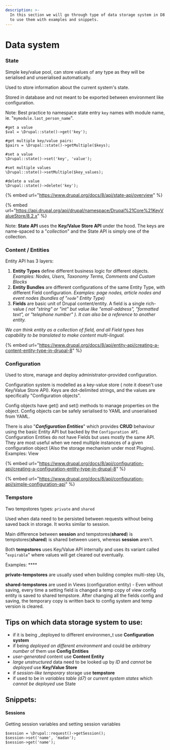 ```yaml
---
description: >-
  In this section we will go through type of data storage system in D8 and when
  to use them with examples and snippets.
---
```


# Data system

### State

Simple key/value pool, can store values of any type as they will be serialised and unserialised automatically. 

Used to store information about the current system's state. 

Stored in database and not meant to be exported between environment like configuration.  

Note: Best practice to namespace state entry `key` names with module name, ie. "`mymodule.last_person_name`".

```text
#get a value
$val = \Drupal::state()->get('key');

#get multiple key/value pairs:
$pairs = \Drupal::state()->getMultiple($keys);

#set a value
\Drupal::state()->set('key', 'value');

#set multiple values
\Drupal::state()->setMultiple($key_values);

#delete a value
\Drupal::state()->delete('key');
```

{% embed url="https://www.drupal.org/docs/8/api/state-api/overview" %}

{% embed url="https://api.drupal.org/api/drupal/namespace/Drupal%21Core%21KeyValueStore/8.2.x" %}

Note: **State API** uses the **Key/Value Store API** under the hood. The keys are name-spaced to a "_collection_" and the State API is simply one of the collection. 

### Content / Entities

Entity API has 3 layers:

1. **Entity Types** define different business logic for different objects. _Examples: Nodes, Users, Taxonomy Terms, Comments and Custom Blocks_
2. **Entity Bundles** are different configurations of the same Entity Type, with different Field configuration. _Examples: page nodes, article nodes and event nodes \(bundles of "`node`" Entity Type\)_
3. **Fields** are basic unit of Drupal content/entity. A field is a single rich-value _\( not "string" or "int" but value like "email-address", "formatted text", or "telephone number" \). It can also be a reference to another entity._

_We  can think entity as a collection of field, and all Field types has capability to be translated to make content multi-lingual._

{% embed url="https://www.drupal.org/docs/8/api/entity-api/creating-a-content-entity-type-in-drupal-8" %}

### Configuration

Used to store, manage and deploy administrator-provided configuration.

Configuration system is modelled as a key-value store \( note it doesn't use Key/Value Store API\). Keys are dot-delimited strings, and the values are specifically "Configuration objects".

Config objects have get\(\) and set\(\) methods to manage properties on the object. Config objects can be safely serialised to YAML and unserialised from YAML. 

There is also "_**Configuration Entities**_" which provides **CRUD** behaviour using the basic Entity API but backed by the `Configuration API`. Configuration Entities do not have Fields but uses mostly the same API. They are most useful when we need multiple instances of a given configuration object \(Also the storage mechanism under most Plugins\). Examples: View

{% embed url="https://www.drupal.org/docs/8/api/configuration-api/creating-a-configuration-entity-type-in-drupal-8" %}

{% embed url="https://www.drupal.org/docs/8/api/configuration-api/simple-configuration-api" %}

### Tempstore

Two tempstores types: `private` and `shared`

Used when data need to be persisted between requests without being saved back in storage. It works similar to session. 

Main difference between **session** and tempstores\(**shared**\) is tempstores\(**shared**\) is shared between users, whereas **session** aren't.

Both **tempstores** uses Key/Value API internally and uses its variant called "`expirable`" where values will get cleared out eventually. 

Examples: ****

**private-tempstores** are usually used when building complex multi-step UIs, 

 **shared-tempstores** are used in Views \(configuration entity\) - Even without saving, every time a setting field is changed a temp copy of view config entity is saved to shared tempstore. After changing all the fields config and saving, the temporary copy is written back to config system and temp version is cleared. 

## Tips on which data storage system to use:

* if it is being _deployed to different environmen_t use **Configuration system**
* if being _deployed  on different environment_ and could be _arbitrary number_ of them use **Config Entities**
* _user-generated_ content use **Content Entity**
* _large unstructured_ data need to be looked up by _ID_ and _cannot_ be _deployed_ use  **Key/Value Store**
* if _session-like temporary_ storage use **tempstore**
* if used to be in _variables table \(d7\)_ or _current system states_ which _cannot be deployed_ use State

## Snippets:

#### Sessions

Getting session variables and setting session variables

```text
$session = \Drupal::request()->getSession();
$session->set('name', 'madan');
$session->get('name');
```

